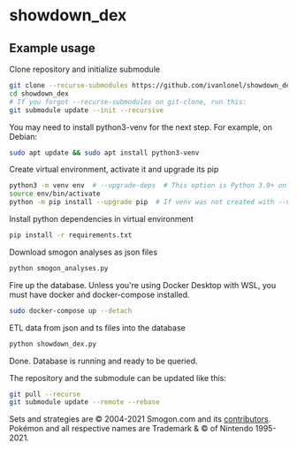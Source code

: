 # showdown_dex

## Example usage

Clone repository and initialize submodule
```bash
git clone --recurse-submodules https://github.com/ivanlonel/showdown_dex.git
cd showdown_dex
# If you forgot --recurse-submodules on git-clone, run this:
git submodule update --init --recursive
```

You may need to install python3-venv for the next step. For example, on Debian:
```bash
sudo apt update && sudo apt install python3-venv
```

Create virtual environment, activate it and upgrade its pip
```bash
python3 -m venv env  # --upgrade-deps  # This option is Python 3.9+ only
source env/bin/activate
python -m pip install --upgrade pip  # If venv was not created with --upgrade-deps
```

Install python dependencies in virtual environment
```bash
pip install -r requirements.txt
```

Download smogon analyses as json files
```bash
python smogon_analyses.py
```

Fire up the database. Unless you're using Docker Desktop with WSL, you must have docker and docker-compose installed.
```bash
sudo docker-compose up --detach
```

ETL data from json and ts files into the database
```bash
python showdown_dex.py
```

Done. Database is running and ready to be queried.

The repository and the submodule can be updated like this:
```bash
git pull --recurse
git submodule update --remote --rebase
```

Sets and strategies are © 2004-2021 Smogon.com and its [contributors](https://www.smogon.com/credits).
Pokémon and all respective names are Trademark & © of Nintendo 1995-2021.

